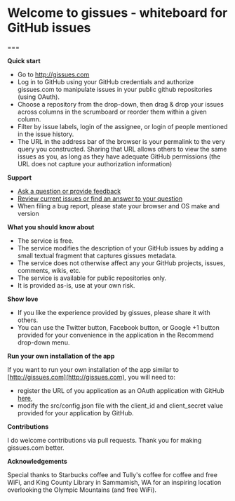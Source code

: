 # Welcome to gissues - whiteboard for GitHub issues
===

**Quick start**

- Go to http://gissues.com
- Log in to GitHub using your GitHub credentials and authorize gissues.com to manipulate issues in your public github repositories (using OAuth).
- Choose a repository from the drop-down, then drag & drop your issues across columns in the scrumboard or reorder them within a given column.
- Filter by issue labels, login of the assignee, or login of people mentioned in the issue history.
- The URL in the address bar of the browser is your permalink to the very query you constructed. Sharing that URL allows others to view the same issues as you, as long as they have adequate GitHub permissions (the URL does not capture your authorization information)

**Support**

- [Ask a question or provide feedback](https://github.com/tjanczuk/gissues/issues/new)
- [Review current issues or find an answer to your question](https://github.com/tjanczuk/gissues/issues)
- When filing a bug report, please state your browser and OS make and version

**What you should know about**

- The service is free. 
- The service modifies the description of your GitHub issues by adding a small textual fragment that captures gissues metadata. 
- The service does not otherwise affect any your GitHub projects, issues, comments, wikis, etc. 
- The service is available for public repositories only.
- It is provided as-is, use at your own risk. 

**Show love**

- If you like the experience provided by gissues, please share it with others.
- You can use the Twitter button, Facebook button, or Google +1 button provided for your convenience in the application in the Recommend drop-down menu.

**Run your own installation of the app**

If you want to run your own installation of the app similar to [http://gissues.com](http://gissues.com), you will need to:

- register the URL of you application as an OAuth application with GitHub [here](https://github.com/settings/applications/new),  
- modify the src/config.json file with the client_id and client_secret value provided for your application by GitHub. 

**Contributions**

I do welcome contributions via pull requests. Thank you for making gissues.com better.

**Acknowledgements**

Special thanks to Starbucks coffee and Tully's coffee for coffee and free WiFi, and King County Library in Sammamish, WA for an inspiring location overlooking the Olympic Mountains (and free WiFi). 